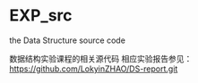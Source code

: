 # EXP_src
the Data Structure source code

数据结构实验课程的相关源代码
相应实验报告参见：<https://github.com/LokyinZHAO/DS-report.git>
